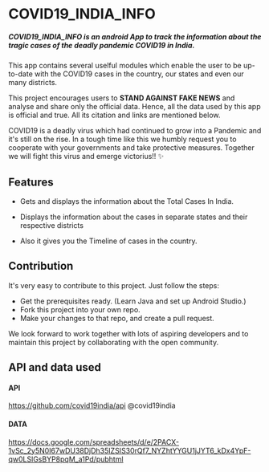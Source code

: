 # COVID19_INDIA_INFO

##### COVID19_INDIA_INFO is an android App to track the information about the tragic cases of the deadly pandemic **COVID19** in India. #####
This app contains several uselful modules which enable the user to be up-to-date with the COVID19 cases in the country, our states and even our many districts. 

This project encourages users to **STAND AGAINST FAKE NEWS** and analyse and share only the official data. Hence, all the data used by this app is official and true. All its citation and links are mentioned below.

COVID19 is a deadly virus which had continued to grow into a Pandemic and it's still on the rise. In a tough time like this we humbly request you to cooperate with your governments and take protective measures. Together we will fight this virus and emerge victorius!! :sparkles:

## Features ##

* Gets and displays the information about the Total Cases In India.

* Displays the information about the cases in separate states and their respective districts

* Also it gives you the Timeline of cases in the country.

## Contribution ##

It's very easy to contribute to this project. Just follow the steps:
* Get the prerequisites ready. (Learn Java and set up Android Studio.)
* Fork this project into your own repo.
* Make your changes to that repo, and create a pull request.

We look forward to work together with lots of aspiring developers and to maintain this project by collaborating with the open community.

## API and data used ##
#### API
https://github.com/covid19india/api
@covid19india

#### DATA
https://docs.google.com/spreadsheets/d/e/2PACX-1vSc_2y5N0I67wDU38DjDh35IZSIS30rQf7_NYZhtYYGU1jJYT6_kDx4YpF-qw0LSlGsBYP8pqM_a1Pd/pubhtml

